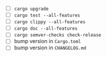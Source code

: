 - [ ] `cargo upgrade`
- [ ] `cargo test --all-features`
- [ ] `cargo clippy --all-features`
- [ ] `cargo doc --all-features`
- [ ] `cargo semver-checks check-release`
- [ ] bump version in `Cargo.toml`
- [ ] bump version in `CHANGELOG.md`
